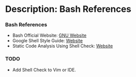 # Description: Bash References

### Bash References
* Bash Official Website: [GNU Website](https://www.gnu.org/software/bash/)
* Google Shell Style Guide: [Website](https://google.github.io/styleguide/shell.xml)
* Static Code Analysis Using Shell Check: [Website](https://www.shellcheck.net/)

### TODO
* Add Shell Check to Vim or IDE.

